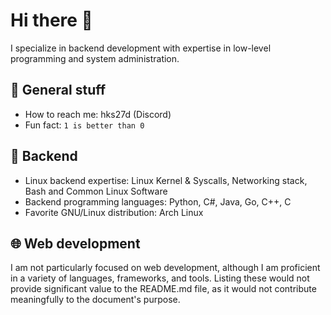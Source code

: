 # Hi there 👋
I specialize in backend development with expertise in low-level programming and system administration.

## 💫 General stuff
- How to reach me: hks27d (Discord)
- Fun fact: `1 is better than 0`

## 🚀 Backend
- Linux backend expertise: Linux Kernel & Syscalls, Networking stack, Bash and Common Linux Software
- Backend programming languages: Python, C#, Java, Go, C++, C
- Favorite GNU/Linux distribution: Arch Linux

## 🌐 Web development
I am not particularly focused on web development, although I am proficient in a variety of languages, frameworks, and tools. Listing these would not provide significant value to the README.md file, as it would not contribute meaningfully to the document's purpose.

